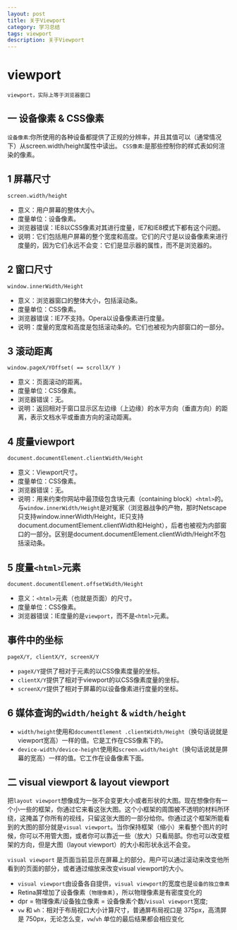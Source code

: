 ```yaml
---
layout: post
title: 关于Viewport
category: 学习总结
tags: viewport
description: 关于Viewport
---
```


# viewport
    viewport，实际上等于浏览器窗口

## 一 设备像素 & CSS像素
`设备像素`:你所使用的各种设备都提供了正规的分辨率，并且其值可以（通常情况下）从screen.width/height属性中读出。
`CSS像素`:是那些控制你的样式表如何渲染的像素。

## 1 屏幕尺寸
    screen.width/height

* 意义：用户屏幕的整体大小。
* 度量单位：设备像素。
* 浏览器错误：IE8以CSS像素对其进行度量，IE7和IE8模式下都有这个问题。 
* 说明：它们包括用户屏幕的整个宽度和高度。它们的尺寸是以设备像素来进行度量的，因为它们永远不会变：它们是显示器的属性，而不是浏览器的。

## 2 窗口尺寸
    window.innerWidth/Height

* 意义：浏览器窗口的整体大小，包括滚动条。
* 度量单位：CSS像素。
* 浏览器错误：IE7不支持。Opera以设备像素进行度量。
* 说明：度量的宽度和高度是包括滚动条的。它们也被视为内部窗口的一部分。

## 3 滚动距离
    window.pageX/YOffset( == scrollX/Y )

* 意义：页面滚动的距离。
* 度量单位：CSS像素。
* 浏览器错误：无。
* 说明：返回相对于窗口显示区左边缘（上边缘）的水平方向（垂直方向）的距离，表示文档水平或垂直方向的滚动距离。

## 4 度量viewport
    document.documentElement.clientWidth/Height

* 意义：Viewport尺寸。
* 度量单位：CSS像素。
* 浏览器错误：无。
* 说明：用来约束你网站中最顶级包含块元素（containing block）`<html>`的。与`window.innerWidth/Height`是对冤家（浏览器战争的产物，那时Netscape只支持window.innerWidth/Height，IE只支持document.documentElement.clientWidth和Height），后者也被视为内部窗口的一部分。区别是document.documentElement.clientWidth/Height不包括滚动条。

## 5 度量`<html>`元素
    document.documentElement.offsetWidth/Height

* 意义：`<html>`元素（也就是页面）的尺寸。
* 度量单位：CSS像素。
* 浏览器错误：IE度量的是`viewport`，而不是`<html>`元素。

## 事件中的坐标
    pageX/Y, clientX/Y, screenX/Y

* `pageX/Y`提供了相对于<html>元素的以CSS像素度量的坐标。
* `clientX/Y`提供了相对于viewport的以CSS像素度量的坐标。
* `screenX/Y`提供了相对于屏幕的以设备像素进行度量的坐标。

## 6 媒体查询的`width/height` & `width/height`
* `width/height`使用和`documentElement .clientWidth/Height`（换句话说就是viewport宽高）一样的值。它是工作在CSS像素下的。
* `device-width/device-height`使用和`screen.width/height`（换句话说就是屏幕的宽高）一样的值。它工作在设备像素下面。

## 二 visual viewport & layout viewport
   把`layout viewport`想像成为一张不会变更大小或者形状的大图。现在想像你有一个小一些的框架，你通过它来看这张大图。这个小框架的周围被不透明的材料所环绕，这掩盖了你所有的视线，只留这张大图的一部分给你。你通过这个框架所能看到的大图的部分就是`visual viewport`。当你保持框架（缩小）来看整个图片的时候，你可以不用管大图，或者你可以靠近一些（放大）只看局部。你也可以改变框架的方向，但是大图（layout viewport）的大小和形状永远不会变。

   `visual viewport` 是页面当前显示在屏幕上的部分。用户可以通过滚动来改变他所看到的页面的部分，或者通过缩放来改变visual viewport的大小。

* `visual viewport`由设备各自提供，`visual viewport`的宽度也是`设备的独立像素`
* Retina屏增加了设备像素（`物理像素`），所以物理像素是有密度变化的
* dpr = 物理像素/设备独立像素 = 设备像素个数/`visual viewport`宽度;
* `vw` 和 `wh`：相对于布局视口大小计算尺寸，普通屏布局视口是 375px，高清屏是 750px，无论怎么变，`vw`/`vh` 单位的最后结果都会相应变化